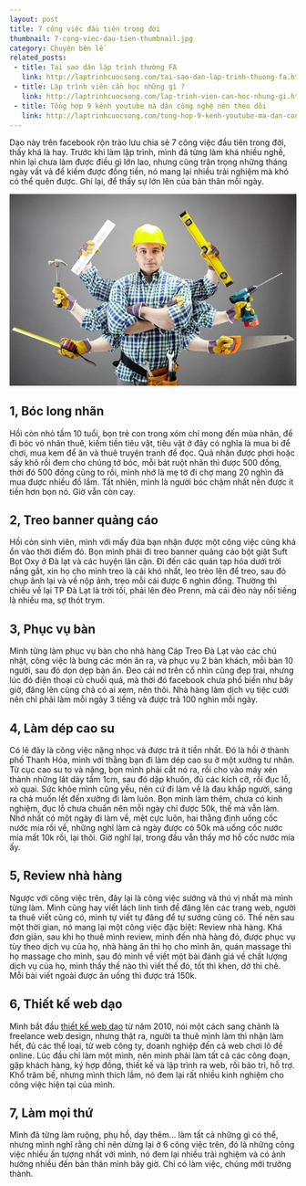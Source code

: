 ```yaml
---
layout: post
title: 7 công việc đầu tiên trong đời
thumbnail: 7-cong-viec-dau-tien-thumbnail.jpg
category: Chuyện bên lề
related_posts:
 - title: Tại sao dân lập trình thường FA
   link: http://laptrinhcuocsong.com/tai-sao-dan-lap-trinh-thuong-fa.html
 - title: Lập trình viên cần học những gì ?
   link: http://laptrinhcuocsong.com/lap-trinh-vien-can-hoc-nhung-gi.html
 - title: Tổng hợp 9 kênh youtube mà dân công nghệ nên theo dõi
   link: http://laptrinhcuocsong.com/tong-hop-9-kenh-youtube-ma-dan-cong-nghe-nen-theo-doi.html
---
```


Dạo này trên facebook rộn trào lưu chia sẻ 7 công việc đầu tiên trong đời, thấy khá là hay. Trước khi làm lập trình, mình đã từng làm khá nhiều nghề, nhìn lại chưa làm được điều gì lớn lao, nhưng cũng trân trọng những tháng ngày vất vả để kiếm được đồng tiền, nó mang lại nhiều trải nghiệm mà khó có thể quên được. Ghi lại, để thấy sự lớn lên của bản thân mỗi ngày.

![7 cong viec dau tien trong doi](images/7-cong-viec-dau-tien.jpg)

## 1, Bóc long nhãn

Hồi còn nhỏ tầm 10 tuổi, bọn trẻ con trong xóm chỉ mong đến mùa nhãn, để đi bóc vỏ nhãn thuê, kiếm tiền tiêu vặt, tiêu vặt ở đây có nghĩa là mua bi để chơi, mua kem để ăn và thuê truyện tranh để đọc. Quả nhãn được phơi hoặc sấy khô rồi đem cho chúng tớ bóc, mỗi bát ruột nhãn thì được 500 đồng, thời đó 500 đồng cũng to rồi, mình nhớ là mẹ tớ đi chợ mang 20 nghìn đã mua được nhiều đồ lắm. Tất nhiên, mình là người bóc chậm nhất nên được ít tiền hơn bọn nó. Giờ vẫn còn cay.

## 2, Treo banner quảng cáo

Hồi còn sinh viên, mình với mấy đứa bạn nhận được một công việc cũng khá ổn vào thời điểm đó. Bọn mình phải đi treo banner quảng cáo bột giặt Suft Bọt Oxy ở Đà lạt và các huyện lân cận. Đi đến các quán tạp hóa dưới trời nắng gắt, xin họ cho mình treo là cái khó nhất, leo trèo lên để treo, sau đó chụp ảnh lại và về nộp ảnh, treo mỗi cái được 6 nghìn đồng. Thường thì chiều về lại TP Đà Lạt là trời tối, phải lên đèo Prenn, mà cái đèo này nổi tiếng là nhiều ma, sợ thót trym.

## 3, Phục vụ bàn

Mình từng làm phục vụ bàn cho nhà hàng Cáp Treo Đà Lạt vào các chủ nhật, công việc là bưng các món ăn ra, và phục vụ 2 bàn khách, mỗi bàn 10 người, sau đó dọn dẹp bàn ăn. Đeo cái nơ trên cổ nhìn cũng đẹp trai, nhưng lúc đó điện thoại củ chuối quá, mà thời đó facebook chưa phổ biến như bây giờ, đăng lên cũng chả có ai xem, nên thôi. Nhà hàng làm dịch vụ tiệc cưới nên chỉ phải làm mỗi ngày 3 tiếng và được trả 100 nghìn mỗi ngày.

## 4, Làm dép cao su

Có lẽ đây là công việc nặng nhọc và được trả ít tiền nhất. Đó là hồi ở thành phố Thanh Hóa, mình với thằng bạn đi làm dép cao su ở một xưởng tư nhân. Từ cục cao su to và nặng, bọn mình phải cắt nó ra, rồi cho vào máy xén thành những lát dày tầm 1cm, sau đó dập khuôn, đủ các kích cỡ, rồi đục lỗ, xỏ quai. Sức khỏe mình cũng yếu, nên cứ đi làm về là đau khắp người, sáng ra chả muốn lết đến xưởng đi làm luôn. Bọn mình làm thêm, chưa có kinh nghiệm, đục lỗ chưa chuẩn nên mỗi ngày chỉ được 50k, thế mà vẫn làm. Nhớ nhất có một ngày đi làm về, mệt cực luôn, hai thằng định uống cốc nước mía rồi về, những nghĩ làm cả ngày được có 50k mà uống cốc nước mía mất 10k rồi, lại thôi. Giờ nghĩ lại, trong đầu vẫn thấy mơ hồ cốc nước mía ấy.

## 5, Review nhà hàng

Ngược với công việc trên, đây lại là công việc sướng và thú vị nhất mà mình từng làm. Mình cũng hay viết lách linh tinh để đăng lên các trang web, người ta thuê viết cũng có, mình tự viết tự đăng để tự sướng cũng có. Thế nên sau một thời gian, nó mang lại một công việc đặc biệt: Review nhà hàng. Khá đơn giản, sau khi họ thuê mình review, mình đến nhà hàng đó, được phục vụ tùy theo dịch vụ của họ, nhà hàng ăn thì họ cho mình ăn, quán massage thì họ massage cho mình, sau đó mình về viết một bài đánh giá về chất lượng dịch vụ của họ, mình thấy thế nào thì viết thế đó, tốt thì khen, dở thì chê. Mỗi bài viết ngoài được ăn uống thì được trả 150k.

## 6, Thiết kế web dạo

Mình bắt đầu [thiết kế web dạo](http://laptrinhcuocsong.com/kiem-tien-bang-lap-trinh-web-nhu-the-nao.html) từ năm 2010, nói một cách sang chảnh là freelance web design, nhưng thật ra, người ta thuê mình làm thì nhận làm hết, đủ các thể loại, từ web công ty, doanh nghiệp đến cả web chơi lô đề online. Lúc đầu chỉ làm một mình, nên mình phải làm tất cả các công đoạn, gặp khách hàng, ký hợp đồng, thiết kế và lập trình ra web, rồi bảo trì, hỗ trợ. Khổ trăm bề, nhưng mình thích lắm, nó đem lại rất nhiều kinh nghiệm cho công việc hiện tại của mình.

## 7, Làm mọi thứ

Mình đã từng làm ruộng, phụ hồ, dạy thêm… làm tất cả những gì có thể, nhưng mình nghĩ rằng chỉ nên dừng lại ở 6 công việc trên, đó là những công việc nhiều ấn tượng nhất với mình, nó đem lại nhiều trải nghiệm và có ảnh hưởng nhiều đến bản thân mình bây giờ. Chỉ có làm việc, chúng mới trưởng thành.
